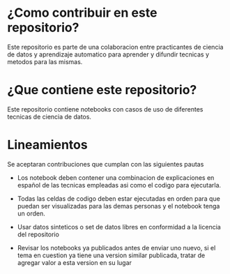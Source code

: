 # ¿Como contribuir en este repositorio?

Este repositorio es parte de una colaboracion entre practicantes de ciencia de datos y aprendizaje automatico para aprender y difundir tecnicas y metodos para las mismas.

# ¿Que contiene este repositorio?
Este repositorio contiene notebooks con casos de uso de diferentes tecnicas de ciencia de datos.

# Lineamientos
Se aceptaran contribuciones que cumplan con las siguientes pautas

* Los notebook deben contener una combinacion de explicaciones en español de las tecnicas empleadas asi como el codigo para ejecutarla.

* Todas las celdas de codigo deben estar ejecutadas en orden para que puedan ser visualizadas para las demas personas y el notebook tenga un orden.

* Usar datos sinteticos o set de datos libres en conformidad a la licencia del repositorio

* Revisar los notebooks ya publicados antes de enviar uno nuevo, si el tema en cuestion ya tiene una version similar publicada, tratar de agregar valor a esta version en su lugar
